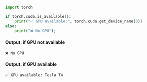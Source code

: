 ```python
import torch

if torch.cuda.is_available():
    print("✅ GPU available:", torch.cuda.get_device_name(0))
else:
    print("❌ No GPU");
```  
#### Output: if GPU not available  
```console
❌ No GPU
```  
#### Output: if GPU available    
```console
✅ GPU available: Tesla T4
```  